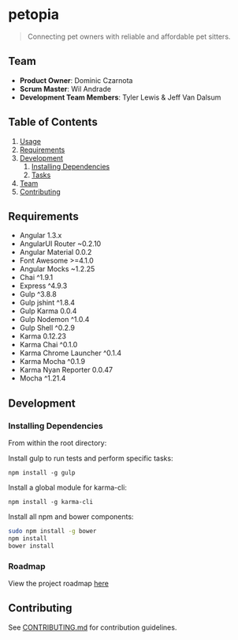# petopia

> Connecting pet owners with reliable and affordable pet sitters.

## Team

  - __Product Owner__: Dominic Czarnota
  - __Scrum Master__: Wil Andrade
  - __Development Team Members__: Tyler Lewis & Jeff Van Dalsum

## Table of Contents

1. [Usage](#Usage)
1. [Requirements](#requirements)
1. [Development](#development)
    1. [Installing Dependencies](#installing-dependencies)
    1. [Tasks](#tasks)
1. [Team](#team)
1. [Contributing](#contributing)

## Requirements

- Angular 1.3.x
- AngularUI Router ~0.2.10
- Angular Material 0.0.2
- Font Awesome >=4.1.0
- Angular Mocks ~1.2.25
- Chai ^1.9.1
- Express ^4.9.3
- Gulp ^3.8.8
- Gulp jshint ^1.8.4
- Gulp Karma 0.0.4
- Gulp Nodemon ^1.0.4
- Gulp Shell ^0.2.9
- Karma 0.12.23
- Karma Chai ^0.1.0
- Karma Chrome Launcher ^0.1.4
- Karma Mocha ^0.1.9
- Karma Nyan Reporter 0.0.47
- Mocha ^1.21.4

## Development

### Installing Dependencies

From within the root directory:

Install gulp to run tests and perform specific tasks:
```
npm install -g gulp
```

Install a global module for karma-cli:
```
npm install -g karma-cli
```

Install all npm and bower components:

```sh
sudo npm install -g bower
npm install
bower install
```




### Roadmap

View the project roadmap [here](https://github.com/StrawberryFieldz/petopia_client/issues)


## Contributing

See [CONTRIBUTING.md](https://github.com/StrawberryFieldz/petopia_client/blob/master/docs/CONTRIBUTING.md) for contribution guidelines.
